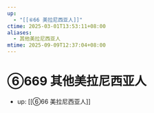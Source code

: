 ```yaml
---
up:
  - "[[⑥66 美拉尼西亚人]]"
ctime: 2025-03-01T13:53:11+08:00
aliases:
  - 其他美拉尼西亚人
mtime: 2025-09-09T12:37:04+08:00
---
```


# ⑥669 其他美拉尼西亚人

- up: [[⑥66 美拉尼西亚人]]
